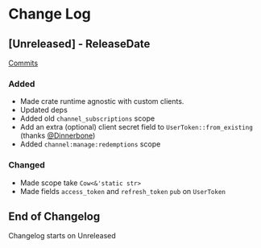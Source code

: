# Change Log

<!-- next-header -->

## [Unreleased] - ReleaseDate

[Commits](https://github.com/Emilgardis/twitch_oauth2/compare/49a083ceda6768cc52a1f8f1714bb7f942f24c01...Unreleased)

### Added

* Made crate runtime agnostic with custom clients.
* Updated deps
* Added old `channel_subscriptions` scope
* Add an extra (optional) client secret field to `UserToken::from_existing` (thanks [@Dinnerbone](https://github.com/Dinnerbone))
* Added `channel:manage:redemptions` scope

### Changed

* Made scope take `Cow<&'static str>`
* Made fields `access_token` and `refresh_token` `pub` on `UserToken`

## End of Changelog 

Changelog starts on Unreleased
